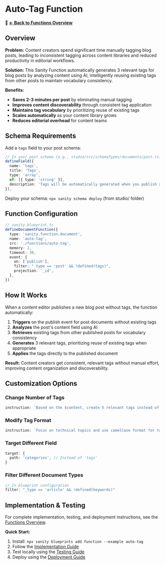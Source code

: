 # Auto-Tag Function

**📖 [← Back to Functions Overview](../README.md)**

## Overview

**Problem:** Content creators spend significant time manually tagging blog posts, leading to inconsistent tagging across content libraries and reduced productivity in editorial workflows.

**Solution:** This Sanity Function automatically generates 3 relevant tags for blog posts by analyzing content using AI, intelligently reusing existing tags from other posts to maintain vocabulary consistency.

**Benefits:**

- **Saves 2-3 minutes per post** by eliminating manual tagging
- **Improves content discoverability** through consistent tag application
- **Maintains tag vocabulary** by prioritizing reuse of existing tags
- **Scales automatically** as your content library grows
- **Reduces editorial overhead** for content teams

## Schema Requirements

Add a `tags` field to your post schema:

```typescript
// In your post schema (e.g., studio/src/schemaTypes/documents/post.ts)
defineField({
  name: 'tags',
  title: 'Tags',
  type: 'array',
  of: [{ type: 'string' }],
  description: 'Tags will be automatically generated when you publish a post',
}),
```

Deploy your schema: `npx sanity schema deploy` (from studio/ folder)

## Function Configuration

```ts
// sanity.blueprint.ts
defineDocumentFunction({
  type: 'sanity.function.document',
  name: 'auto-tag',
  src: './functions/auto-tag',
  memory: 2,
  timeout: 30,
  event: {
    on: ['publish'],
    filter: "_type == 'post' && !defined(tags)",
    projection: '_id',
  },
})
```

## How It Works

When a content editor publishes a new blog post without tags, the function automatically:

1. **Triggers** on the publish event for post documents without existing tags
2. **Analyzes** the post's content field using AI
3. **Retrieves** existing tags from other published posts for vocabulary consistency
4. **Generates** 3 relevant tags, prioritizing reuse of existing tags when appropriate
5. **Applies** the tags directly to the published document

**Result:** Content creators get consistent, relevant tags without manual effort, improving content organization and discoverability.

## Customization Options

### Change Number of Tags

```typescript
instruction: `Based on the $content, create 5 relevant tags instead of 3.`
```

### Modify Tag Format

```typescript
instruction: `Focus on technical topics and use camelCase format for tags.`
```

### Target Different Field

```typescript
target: {
  path: 'categories', // Instead of 'tags'
}
```

### Filter Different Document Types

```typescript
// In blueprint configuration
filter: "_type == 'article' && !defined(keywords)"
```

## Implementation & Testing

For complete implementation, testing, and deployment instructions, see the [Functions Overview](../README.md).

**Quick Start:**

1. Install: `npx sanity blueprints add function --example auto-tag`
2. Follow the [Implementation Guide](../README.md#implementation-guide)
3. Test locally using the [Testing Guide](../README.md#testing-functions-locally)
4. Deploy using the [Deployment Guide](../README.md#deployment-guide)
